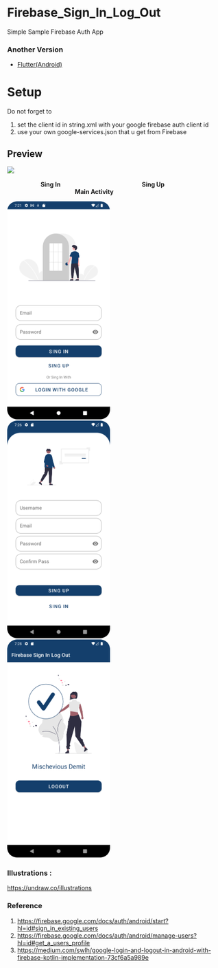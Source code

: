 # Firebase_Sign_In_Log_Out

Simple Sample Firebase Auth App

### Another Version
- [Flutter(Android)](https://github.com/RadRasyad/firebase_auth_flutter)

# Setup

Do not forget to

1. set the client id in string.xml with your google firebase auth client id
2. use your own google-services.json that u get from Firebase

## Preview
<img src="https://github.com/RadRasyad/Firebase_Sign_In_Log_Out/blob/master/ss/sample.gif" width="240"> 


&emsp; &emsp;&emsp;&emsp;&emsp; **Sing In** 
&emsp;&emsp;&emsp;&emsp;&emsp;&emsp;&emsp;&emsp;&emsp;&emsp;&emsp;&emsp;&emsp; **Sing Up**  &emsp;&emsp;&emsp;&emsp;&emsp;&emsp;&emsp;&emsp;&emsp;&emsp;&emsp;  **Main Activity**

<img src="https://github.com/RadRasyad/Firebase_Sign_In_Log_Out/blob/master/ss/Sing%20In.png" width="240"> &nbsp;&nbsp;&nbsp;&nbsp;&nbsp;&nbsp;
<img src="https://github.com/RadRasyad/Firebase_Sign_In_Log_Out/blob/master/ss/SingUp.png" width="240"> &nbsp;&nbsp;&nbsp;&nbsp;&nbsp;&nbsp;
<img src="https://github.com/RadRasyad/Firebase_Sign_In_Log_Out/blob/master/ss/MainActivity.png" width="240">


### Illustrations :
https://undraw.co/illustrations

### Reference
1. https://firebase.google.com/docs/auth/android/start?hl=id#sign_in_existing_users
2. https://firebase.google.com/docs/auth/android/manage-users?hl=id#get_a_users_profile
3. https://medium.com/swlh/google-login-and-logout-in-android-with-firebase-kotlin-implementation-73cf6a5a989e
